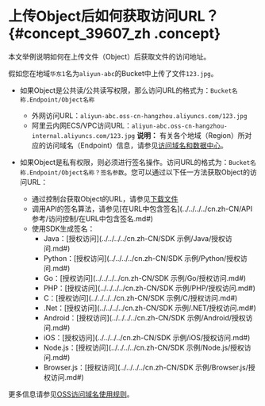 # 上传Object后如何获取访问URL？ {#concept_39607_zh .concept}

本文举例说明如何在上传文件（Object）后获取文件的访问地址。

假如您在地域`华东1`名为`aliyun-abc`的Bucket中上传了文件`123.jpg`。

-   如果Object是公共读/公共读写权限，那么访问URL的格式为：`Bucket名称.Endpoint/Object名称` 

    -   外网访问URL：`aliyun-abc.oss-cn-hangzhou.aliyuncs.com/123.jpg`
    -   阿里云内网ECS/VPC访问URL：`aliyun-abc.oss-cn-hangzhou-internal.aliyuncs.com/123.jpg`
    **说明：** 有关各个地域（Region）所对应的访问域名（Endpoint）信息，请参见[访问域名和数据中心](cn.zh-CN/开发指南/访问域名（Endpoint）/访问域名和数据中心.md#)。

-   如果Object是私有权限，则必须进行签名操作。访问URL的格式为：`Bucket名称.Endpoint/Object名称？签名参数`。您可以通过以下任一方法获取Object的访问URL：
    -   通过控制台获取Object的URL，请参见[下载文件](../../../../cn.zh-CN/控制台用户指南/上传、下载和管理文件/下载文件.md#)
    -   调用API的签名算法，请参见[在URL中包含签名](../../../../cn.zh-CN/API 参考/访问控制/在URL中包含签名.md#)
    -   使用SDK生成签名：
        -   Java：[授权访问](../../../../cn.zh-CN/SDK 示例/Java/授权访问.md#)
        -   Python：[授权访问](../../../../cn.zh-CN/SDK 示例/Python/授权访问.md#)
        -   Go：[授权访问](../../../../cn.zh-CN/SDK 示例/Go/授权访问.md#)
        -   PHP：[授权访问](../../../../cn.zh-CN/SDK 示例/PHP/授权访问.md#)
        -   C：[授权访问](../../../../cn.zh-CN/SDK 示例/C/授权访问.md#)
        -   .Net：[授权访问](../../../../cn.zh-CN/SDK 示例/.NET/授权访问.md#)
        -   Android：[授权访问](../../../../cn.zh-CN/SDK 示例/Android/授权访问.md#)
        -   iOS：[授权访问](../../../../cn.zh-CN/SDK 示例/iOS/授权访问.md#)
        -   Node.js：[授权访问](../../../../cn.zh-CN/SDK 示例/Node.js/授权访问.md#)
        -   Browser.js：[授权访问](../../../../cn.zh-CN/SDK 示例/Browser.js/授权访问.md#)

更多信息请参见[OSS访问域名使用规则](cn.zh-CN/开发指南/访问域名（Endpoint）/OSS访问域名使用规则.md#)。

